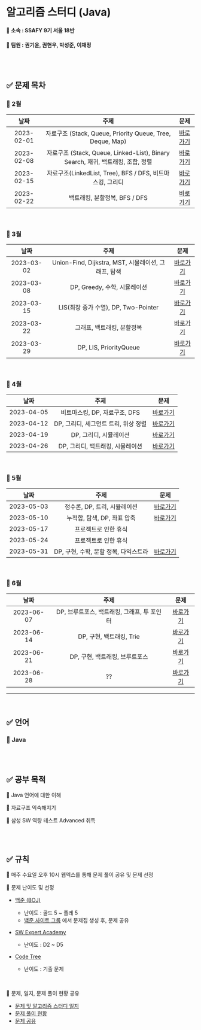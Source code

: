 # 알고리즘 스터디 (Java)


#### 📌 소속 : SSAFY 9기 서울 18반

#### 📌 팀원 : 권기윤, 권현우, 박성준, 이채정

<br/>
<br/>

## ✅ 문제 목차

### 📌 2월
날짜 | 주제 | 문제
:---: | :---: | :---:
2023-02-01 | 자료구조 (Stack, Queue, Priority Queue, Tree, Deque, Map) | [바로가기](https://github.com/psj98/Java_Study_Coding_18/tree/main/study/src/study_230201)
2023-02-08 | 자료구조 (Stack, Queue, Linked-List), Binary Search, 재귀, 백트래킹, 조합, 정렬 | [바로가기](https://github.com/psj98/Java_Study_Coding_18/tree/main/study/src/study_230208)
2023-02-15 | 자료구조(LinkedList, Tree), BFS / DFS, 비트마스킹, 그리디 | [바로가기](https://github.com/psj98/Java_Study_Coding_18/tree/main/study/src/study_230215)
2023-02-22 | 백트래킹, 분할정복, BFS / DFS | [바로가기](https://github.com/psj98/Java_Study_Coding_18/tree/main/study/src/study_230222)

<br/>

### 📌 3월
날짜 | 주제 | 문제
:---: | :---: | :---:
2023-03-02 | Union-Find, Dijkstra, MST, 시뮬레이션, 그래프, 탐색 | [바로가기](https://github.com/psj98/Java_Study_Coding_18/tree/main/study/src/study_230302)
2023-03-08 | DP, Greedy, 수학, 시뮬레이션 | [바로가기](https://github.com/psj98/Java_Study_Coding_18/tree/main/study/src/study_230308)
2023-03-15 | LIS(최장 증가 수열), DP, Two-Pointer | [바로가기](https://github.com/psj98/Java_Study_Coding_18/tree/main/study/src/study_230315)
2023-03-22 | 그래프, 백트래킹, 분할정복 | [바로가기](https://github.com/psj98/Java_Study_Coding_18/tree/main/study/src/study_230322)
2023-03-29 | DP, LIS, PriorityQueue | [바로가기](https://github.com/psj98/Java_Study_Coding_18/tree/main/study/src/study_230329)

<br/>

### 📌 4월
날짜 | 주제 | 문제
:---: | :---: | :---:
2023-04-05 | 비트마스킹, DP, 자료구조, DFS | [바로가기](https://github.com/psj98/Java_Study_Coding_18/tree/main/study/src/study_230405)
2023-04-12 | DP, 그리디, 세그먼트 트리, 위상 정렬 | [바로가기](https://github.com/psj98/Java_Study_Coding_18/tree/main/study/src/study_230412)
2023-04-19 | DP, 그리디, 시뮬레이션 | [바로가기](https://github.com/psj98/Java_Study_Coding_18/tree/main/study/src/study_230419)
2023-04-26 | DP, 그리디, 백트래킹, 시뮬레이션 | [바로가기](https://github.com/psj98/Java_Study_Coding_18/tree/main/study/src/study_230426)

<br/>

### 📌 5월
날짜 | 주제 | 문제
:---: | :---: | :---:
2023-05-03 | 정수론, DP, 트리, 시뮬레이션 | [바로가기](https://github.com/psj98/Java_Study_Coding_18/tree/main/study/src/study_230503)
2023-05-10 | 누적합, 탐색, DP, 좌표 압축 | [바로가기](https://github.com/psj98/Java_Study_Coding_18/tree/main/study/src/study_230510)
2023-05-17 | 프로젝트로 인한 휴식 | []()
2023-05-24 | 프로젝트로 인한 휴식 | []()
2023-05-31 | DP, 구현, 수학, 분할 정복, 다익스트라 | [바로가기](https://github.com/psj98/Java_Study_Coding_18/tree/main/study/src/study_230531)

<br/>

### 📌 6월
날짜 | 주제 | 문제
:---: | :---: | :---:
2023-06-07 | DP, 브루트포스, 백트래킹, 그래프, 투 포인터 | [바로가기](https://github.com/psj98/Java_Study_Coding_18/tree/main/study/src/study_230607)
2023-06-14 | DP, 구현, 백트래킹, Trie | [바로가기](https://github.com/psj98/Java_Study_Coding_18/tree/main/study/src/study_230614)
2023-06-21 | DP, 구현, 백트래킹, 브루트포스 | [바로가기](https://github.com/psj98/Java_Study_Coding_18/tree/main/study/src/study_230621)
2023-06-28 | ?? | [바로가기](https://github.com/psj98/Java_Study_Coding_18/tree/main/study/src/study_230628)


***
<br/>

## ✅ 언어

### 📌 Java

<br/>
<br/>

## ✅ 공부 목적

📌 Java 언어에 대한 이해

📌 자료구조 익숙해지기

📌 삼성 SW 역량 테스트 Advanced 취득

<br/>
<br/>

## ✅ 규칙

📌 매주 수요일 오후 10시 웹엑스를 통해 문제 풀이 공유 및 문제 선정

📌 문제 난이도 및 선정

- [백준 (BOJ)](https://www.acmicpc.net)
  - 난이도 : 골드 5 ~ 플레 5
  - [백준 사이트 그룹](https://www.acmicpc.net/group/16736) 에서 문제집 생성 후, 문제 공유
  
- [SW Expert Academy](https://swexpertacademy.com/main/main.do)
  - 난이도 : D2 ~ D5
  
- [Code Tree](https://www.codetree.ai/landing)
  - 난이도 : 기출 문제
  
<br/>

📌 문제, 일지, 문제 풀이 현황 공유
- [문제 및 알고리즘 스터디 일지](https://enormous-maraca-354.notion.site/0861ff4590644458aabb399c5d35ffb0)
- [문제 풀이 현황](https://enormous-maraca-354.notion.site/cf7010aec21c4e68b7c28025ac6fce65)
- [문제 공유](https://enormous-maraca-354.notion.site/083507c2b97848ebb739df26797f16e0)
  
<br/>
<br/>
